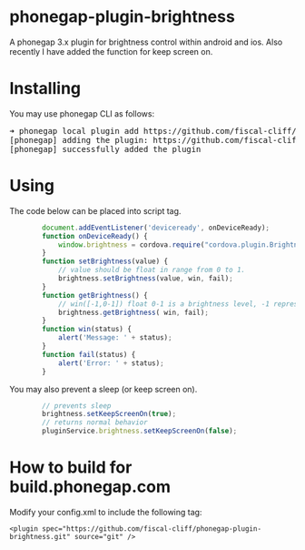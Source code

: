 phonegap-plugin-brightness
==========================

A phonegap 3.x plugin for brightness control within android and ios.
Also recently I have added the function for keep screen on.

Installing
======
You may use phonegap CLI as follows:

<pre>
➜ phonegap local plugin add https://github.com/fiscal-cliff/phonegap-plugin-brightness.git
[phonegap] adding the plugin: https://github.com/fiscal-cliff/phonegap-plugin-brightness.git
[phonegap] successfully added the plugin
</pre>

Using
====
The code below can be placed into script tag.

```javascript
		document.addEventListener('deviceready', onDeviceReady);
		function onDeviceReady() {
			window.brightness = cordova.require("cordova.plugin.Brightness.Brightness");
		}
		function setBrightness(value) {
			// value should be float in range from 0 to 1.
			brightness.setBrightness(value, win, fail);
		}
		function getBrightness() {
			// win([-1,0-1]) float 0-1 is a brightness level, -1 represents a system default
			brightness.getBrightness( win, fail);
		}
		function win(status) {
			alert('Message: ' + status);
		}
		function fail(status) {
			alert('Error: ' + status);
		}
```

You may also prevent a sleep (or keep screen on).

```javascript
		// prevents sleep
		brightness.setKeepScreenOn(true);
		// returns normal behavior
		pluginService.brightness.setKeepScreenOn(false);
```

How to build for build.phonegap.com
======
Modify your config.xml to include the following tag:

`<plugin spec="https://github.com/fiscal-cliff/phonegap-plugin-brightness.git" source="git" />`
